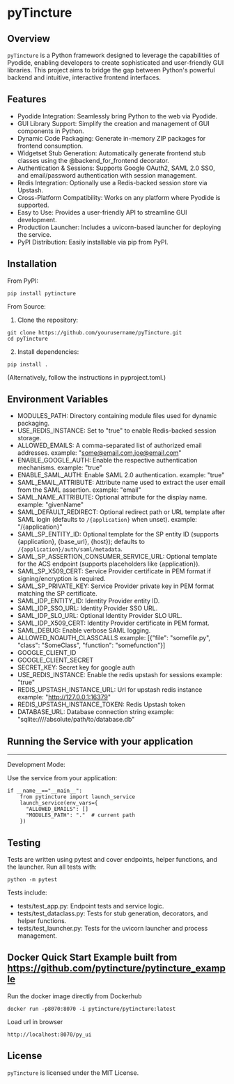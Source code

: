 # pyTincture

## Overview
`pyTincture` is a Python framework designed to leverage the capabilities of Pyodide, enabling developers to create sophisticated and user-friendly GUI libraries. This project aims to bridge the gap between Python's powerful backend and intuitive, interactive frontend interfaces.

## Features
- Pyodide Integration: Seamlessly bring Python to the web via Pyodide.
- GUI Library Support: Simplify the creation and management of GUI components in Python.
- Dynamic Code Packaging: Generate in-memory ZIP packages for frontend consumption.
- Widgetset Stub Generation: Automatically generate frontend stub classes using the @backend_for_frontend decorator.
- Authentication & Sessions: Supports Google OAuth2, SAML 2.0 SSO, and email/password authentication with session management.
- Redis Integration: Optionally use a Redis-backed session store via Upstash.
- Cross-Platform Compatibility: Works on any platform where Pyodide is supported.
- Easy to Use: Provides a user-friendly API to streamline GUI development.
- Production Launcher: Includes a uvicorn-based launcher for deploying the service.
- PyPI Distribution: Easily installable via pip from PyPI.

## Installation

From PyPI:
~~~
pip install pytincture
~~~

From Source:
  1. Clone the repository:
~~~
git clone https://github.com/yourusername/pyTincture.git
cd pyTincture
~~~

  2. Install dependencies:
~~~
pip install .
~~~
   (Alternatively, follow the instructions in pyproject.toml.)

## Environment Variables
- MODULES_PATH: Directory containing module files used for dynamic packaging.
- USE_REDIS_INSTANCE: Set to "true" to enable Redis-backed session storage.
- ALLOWED_EMAILS: A comma-separated list of authorized email addresses.
   example: "some@email.com,joe@email.com"
- ENABLE_GOOGLE_AUTH: Enable the respective authentication mechanisms.
   example: "true"
- ENABLE_SAML_AUTH: Enable SAML 2.0 authentication.
   example: "true"
- SAML_EMAIL_ATTRIBUTE: Attribute name used to extract the user email from the SAML assertion.
   example: "email"
- SAML_NAME_ATTRIBUTE: Optional attribute for the display name.
   example: "givenName"
- SAML_DEFAULT_REDIRECT: Optional redirect path or URL template after SAML login (defaults to `/{application}` when unset).
   example: "/{application}"
- SAML_SP_ENTITY_ID: Optional template for the SP entity ID (supports {application}, {base_url}, {host}); defaults to `/{application}/auth/saml/metadata`.
- SAML_SP_ASSERTION_CONSUMER_SERVICE_URL: Optional template for the ACS endpoint (supports placeholders like {application}).
- SAML_SP_X509_CERT: Service Provider certificate in PEM format if signing/encryption is required.
- SAML_SP_PRIVATE_KEY: Service Provider private key in PEM format matching the SP certificate.
- SAML_IDP_ENTITY_ID: Identity Provider entity ID.
- SAML_IDP_SSO_URL: Identity Provider SSO URL.
- SAML_IDP_SLO_URL: Optional Identity Provider SLO URL.
- SAML_IDP_X509_CERT: Identity Provider certificate in PEM format.
- SAML_DEBUG: Enable verbose SAML logging.
- ALLOWED_NOAUTH_CLASSCALLS
   example: [{"file": "somefile.py", "class": "SomeClass", "function": "somefunction"}]
- GOOGLE_CLIENT_ID
- GOOGLE_CLIENT_SECRET
- SECRET_KEY: Secret key for google auth
- USE_REDIS_INSTANCE: Enable the redis upstash for sessions
   example: "true"
- REDIS_UPSTASH_INSTANCE_URL: Url for upstash redis instance
   example: "http://127.0.0.1:16379"
- REDIS_UPSTASH_INSTANCE_TOKEN: Redis Upstash token
- DATABASE_URL: Database connection string
   example: "sqlite:////absolute/path/to/database.db"

## Running the Service with your application
-------------------
Development Mode:

  Use the service from your application:
~~~
if __name__=="__main__":
    from pytincture import launch_service
    launch_service(env_vars={
      "ALLOWED_EMAILS": []
      "MODULES_PATH": "."  # current path
    })
~~~

## Testing

Tests are written using pytest and cover endpoints, helper functions, and the launcher.
Run all tests with:
~~~
python -m pytest
~~~

Tests include:

  - tests/test_app.py: Endpoint tests and service logic.
  - tests/test_dataclass.py: Tests for stub generation, decorators, and helper functions.
  - tests/test_launcher.py: Tests for the uvicorn launcher and process management.


## Docker Quick Start Example built from https://github.com/pytincture/pytincture_example
  Run the docker image directly from Dockerhub
~~~
docker run -p8070:8070 -i pytincture/pytincture:latest
~~~
Load url in browser
~~~
http://localhost:8070/py_ui
~~~


## License
`pyTincture` is licensed under the MIT License.
